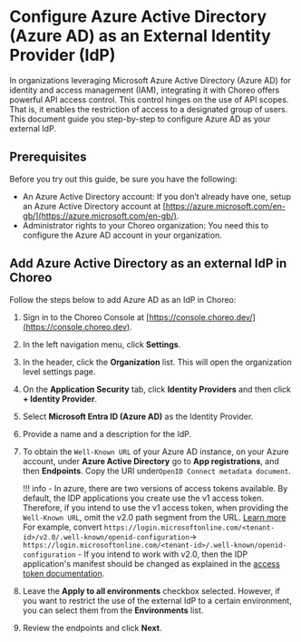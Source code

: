 # Configure Azure Active Directory (Azure AD) as an External Identity Provider (IdP)

In organizations leveraging Microsoft Azure Active Directory (Azure AD) for identity and access management (IAM), integrating it with Choreo offers powerful API access control. This control hinges on the use of API scopes. That is, it enables the restriction of access to a designated group of users. This document guide you step-by-step to configure Azure AD as your external IdP.

## Prerequisites

Before you try out this guide, be sure you have the following:

- An Azure Active Directory account:  If you don’t already have one,  setup an Azure Active Directory account at [https://azure.microsoft.com/en-gb/](https://azure.microsoft.com/en-gb/).
- Administrator rights to your Choreo organization: You need this to configure the Azure AD account in your organization.

## Add Azure Active Directory as an external IdP in Choreo

Follow the steps below to add Azure AD as an IdP in Choreo:

1. Sign in to the Choreo Console at [https://console.choreo.dev/](https://console.choreo.dev).
2. In the left navigation menu, click **Settings**.
3. In the header, click the **Organization** list. This will open the organization level settings page. 
4. On the **Application Security** tab, click **Identity Providers** and then click **+ Identity Provider**.
5. Select  **Microsoft Entra ID (Azure AD)** as the Identity Provider. 
6. Provide a name and a description for the IdP. 
7. To obtain the `Well-Known URL` of your Azure AD instance, on your Azure account, under **Azure Active Directory** go to **App registrations**, and then **Endpoints**. Copy the URI under`OpenID Connect metadata document`.
    
    !!! info
        - In azure, there are two versions of access tokens available. By default, the IDP applications you create use the v1 access token. Therefore, if you intend to use the v1 access token, when providing the `Well-Known URL`, omit the v2.0 path segment from the URL. [Learn more](https://learn.microsoft.com/en-us/azure/active-directory/develop/access-tokens#token-formats)
        For example, convert `https://login.microsoftonline.com/<tenant-id>/v2.0/.well-known/openid-configuration`-> `https://login.microsoftonline.com/<tenant-id>/.well-known/openid-configuration`
        - If you intend to work with v2.0, then the IDP application's manifest should be changed as explained in the [access token documentation](https://learn.microsoft.com/en-us/azure/active-directory/develop/access-tokens#token-formats). 
        
8. Leave the **Apply to all environments** checkbox selected. However, if you want to restrict the use of the external IdP to a certain environment, you can select them from the **Environments** list.
9. Review the endpoints and click **Next**.
